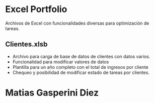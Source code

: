# Excel Portfolio
Archivos de Excel con funcionalidades diversas para optimización de tareas.

## Clientes.xlsb
- Archivo para carga de base de datos de clientes con datos varios.
- Funcionalidad para modificar valores de datos
- Plantilla para un año completo con el total de ingresos por cliente
- Chequeo y posibilidad de modificar estado de tareas por clientes.


# Matias Gasperini Diez
